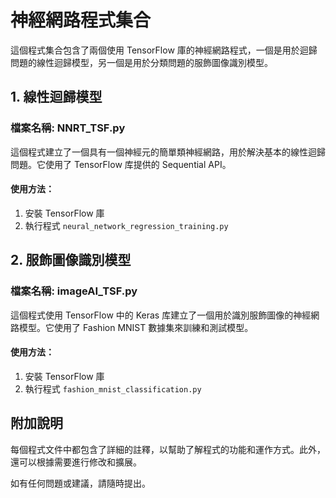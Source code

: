 # 神經網路程式集合

這個程式集合包含了兩個使用 TensorFlow 庫的神經網路程式，一個是用於迴歸問題的線性迴歸模型，另一個是用於分類問題的服飾圖像識別模型。

## 1. 線性迴歸模型

### 檔案名稱: NNRT_TSF.py

這個程式建立了一個具有一個神經元的簡單類神經網路，用於解決基本的線性迴歸問題。它使用了 TensorFlow 库提供的 Sequential API。

#### 使用方法：

1. 安裝 TensorFlow 庫
2. 執行程式 `neural_network_regression_training.py`

## 2. 服飾圖像識別模型

### 檔案名稱: imageAI_TSF.py

這個程式使用 TensorFlow 中的 Keras 库建立了一個用於識別服飾圖像的神經網路模型。它使用了 Fashion MNIST 數據集來訓練和測試模型。

#### 使用方法：

1. 安裝 TensorFlow 庫
2. 執行程式 `fashion_mnist_classification.py`

## 附加說明

每個程式文件中都包含了詳細的註釋，以幫助了解程式的功能和運作方式。此外，還可以根據需要進行修改和擴展。

如有任何問題或建議，請隨時提出。
